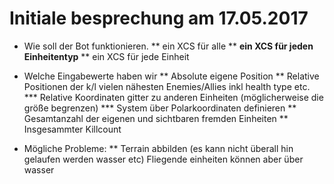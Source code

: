 Initiale besprechung am 17.05.2017
===================================
* Wie soll der Bot funktionieren.
** ein XCS für alle
** **ein XCS für jeden Einheitentyp**
** ein XCS für jede Einheit

* Welche Eingabewerte haben wir
** Absolute eigene Position
** Relative Positionen der k/l vielen nähesten Enemies/Allies inkl health type etc.
*** Relative Koordinaten gitter zu anderen Einheiten (möglicherweise die größe begrenzen)
*** System über Polarkoordinaten definieren
** Gesamtanzahl der eigenen und sichtbaren fremden Einheiten
** Insgesammter Killcount

* Mögliche Probleme:
** Terrain abbilden (es kann nicht überall hin gelaufen werden wasser etc) Fliegende einheiten können aber über wasser
